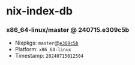 # nix-index-db
### x86_64-linux/master @ 240715.e309c5b
- Nixpkgs: `master`@[`e309c5b`](https://github.com/NixOS/nixpkgs/commit/e309c5b40c25615c6e46556994eedd8cafefef69)
- Platform: `x86_64-linux`
- Timestamp: `20240715012504`
